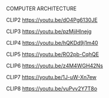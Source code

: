COMPUTER ARCHITECTURE

CLIP2 <https://youtu.be/dO4Pg6130JE>

CLIP3 <https://youtu.be/pzMjiHlnejg>

CLIP4 <https://youtu.be/hQKDd9j1m40>

CLIP5 <https://youtu.be/RO2pb-CqhQE>

CLIP6 <https://youtu.be/z4M4WGH42Ns>

CLIP7 <https://youtu.be/1J-uW-Xn7ew>

CLIP8 <https://youtu.be/vuPvv2Y7T8o>
